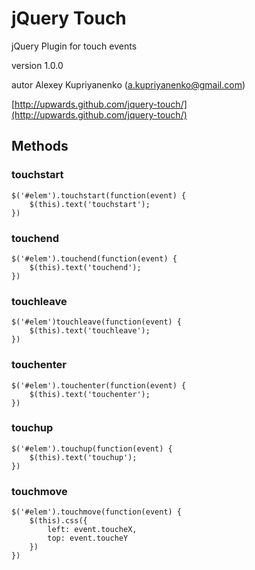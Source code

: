 jQuery Touch
=============

jQuery Plugin for touch events

version 1.0.0

autor Alexey Kupriyanenko (a.kupriyanenko@gmail.com)

[http://upwards.github.com/jquery-touch/](http://upwards.github.com/jquery-touch/)

Methods
-------

### touchstart

    $('#elem').touchstart(function(event) {
        $(this).text('touchstart');
    })

### touchend

    $('#elem').touchend(function(event) {
        $(this).text('touchend');
    })

### touchleave

    $('#elem')touchleave(function(event) {
        $(this).text('touchleave');
    })

### touchenter

    $('#elem').touchenter(function(event) {
        $(this).text('touchenter');
    })

### touchup

    $('#elem').touchup(function(event) {
        $(this).text('touchup');
    })

### touchmove

    $('#elem').touchmove(function(event) {
        $(this).css({
            left: event.toucheX,
            top: event.toucheY
        })
    })